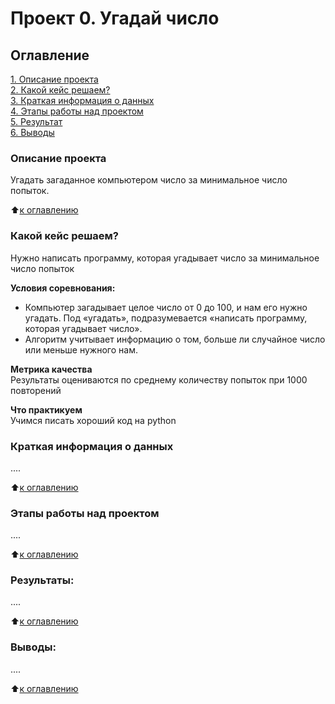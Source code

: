 # Проект 0. Угадай число

## Оглавление  
[1. Описание проекта](https://github.com/Aleksyes/Myskillfaktory/tree/main/project_0.README.md#Описание-проекта)  
[2. Какой кейс решаем?](https://github.com/Aleksyes/Myskillfaktory/tree/main/project_0.README.md#Какой-кейс-решаем)  
[3. Краткая информация о данных](https://github.com/Aleksyes/Myskillfaktory/tree/main/project_0.README.md#Краткая-информация-о-данных)  
[4. Этапы работы над проектом](https://github.com/Aleksyes/Myskillfaktory/tree/main/project_0.README.md#Этапы-работы-над-проектом)  
[5. Результат](.https://github.com/Aleksyes/Myskillfaktory/tree/main/project_0.README.md#Результат)    
[6. Выводы](https://github.com/Aleksyes/Myskillfaktory/tree/main/project_0.README.md#Выводы) 

### Описание проекта    
Угадать загаданное компьютером число за минимальное число попыток.

:arrow_up:[к оглавлению](https://github.com/Aleksyes/Myskillfaktory/tree/main/project_0)


### Какой кейс решаем?    
Нужно написать программу, которая угадывает число за минимальное число попыток

**Условия соревнования:**  
- Компьютер загадывает целое число от 0 до 100, и нам его нужно угадать. Под «угадать», подразумевается «написать программу, которая угадывает число».
- Алгоритм учитывает информацию о том, больше ли случайное число или меньше нужного нам.

**Метрика качества**     
Результаты оцениваются по среднему количеству попыток при 1000 повторений

**Что практикуем**     
Учимся писать хороший код на python


### Краткая информация о данных
....
  
:arrow_up:[к оглавлению](https://github.com/Aleksyes/Myskillfaktory/tree/main/project_0.README.md#Оглавление)


### Этапы работы над проектом  
....

:arrow_up:[к оглавлению](https://github.com/Aleksyes/Myskillfaktory/tree/main/project_0.README.md#Оглавление)


### Результаты:  
....

:arrow_up:[к оглавлению](https://github.com/Aleksyes/Myskillfaktory/tree/main/project_0.README.md#Оглавление)


### Выводы:  
....

:arrow_up:[к оглавлению](https://github.com/Aleksyes/Myskillfaktory/tree/main/project_0#.README.md#Оглавление)


